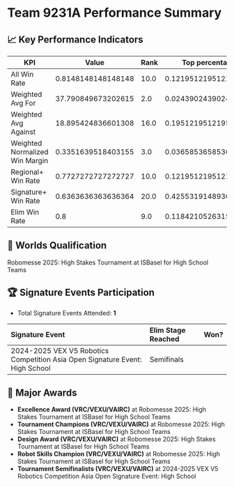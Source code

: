 # Team 9231A Performance Summary

## 📈 Key Performance Indicators
| KPI | Value | Rank | Top percentage |
| --- | ----- | ---- | ----- |
| All Win Rate | 0.8148148148148148 | 10.0 | 0.12195121951219512 |
| Weighted Avg For | 37.790849673202615 | 2.0 | 0.024390243902439025 |
| Weighted Avg Against | 18.895424836601308 | 16.0 | 0.1951219512195122 |
| Weighted Normalized Win Margin | 0.3351639518403155 | 3.0 | 0.036585365853658534 |
| Regional+ Win Rate | 0.7727272727272727 | 10.0 | 0.12195121951219512 |
| Signature+ Win Rate | 0.6363636363636364 | 20.0 | 0.425531914893617 |
| Elim Win Rate | 0.8 | 9.0 | 0.11842105263157894 |


## 🎯 Worlds Qualification
Robomesse 2025: High Stakes Tournament at ISBasel for High School Teams

## 🏆 Signature Events Participation
- Total Signature Events Attended: **1**

| Signature Event | Elim Stage Reached | Won? |
|:----------------|:-------------------|:----|
| 2024-2025 VEX V5 Robotics Competition Asia Open Signature Event: High School | Semifinals |  |


## 🥇 Major Awards
- **Excellence Award (VRC/VEXU/VAIRC)** at Robomesse 2025: High Stakes Tournament at ISBasel for High School Teams
- **Tournament Champions (VRC/VEXU/VAIRC)** at Robomesse 2025: High Stakes Tournament at ISBasel for High School Teams
- **Design Award (VRC/VEXU/VAIRC)** at Robomesse 2025: High Stakes Tournament at ISBasel for High School Teams
- **Robot Skills Champion (VRC/VEXU/VAIRC)** at Robomesse 2025: High Stakes Tournament at ISBasel for High School Teams
- **Tournament Semifinalists (VRC/VEXU/VAIRC)** at 2024-2025 VEX V5 Robotics Competition Asia Open Signature Event: High School

